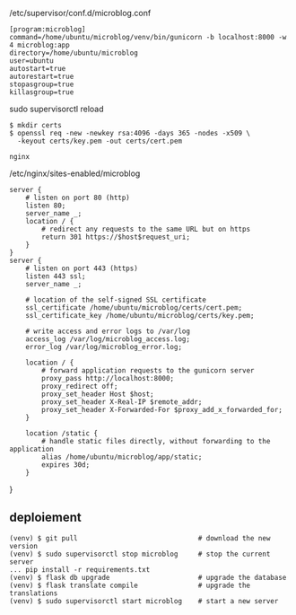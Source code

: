 



/etc/supervisor/conf.d/microblog.conf

    [program:microblog]
    command=/home/ubuntu/microblog/venv/bin/gunicorn -b localhost:8000 -w 4 microblog:app
    directory=/home/ubuntu/microblog
    user=ubuntu
    autostart=true
    autorestart=true
    stopasgroup=true
    killasgroup=true

sudo supervisorctl reload


    $ mkdir certs
    $ openssl req -new -newkey rsa:4096 -days 365 -nodes -x509 \
      -keyout certs/key.pem -out certs/cert.pem

    nginx

/etc/nginx/sites-enabled/microblog

    server {
        # listen on port 80 (http)
        listen 80;
        server_name _;
        location / {
            # redirect any requests to the same URL but on https
            return 301 https://$host$request_uri;
        }
    }
    server {
        # listen on port 443 (https)
        listen 443 ssl;
        server_name _;

        # location of the self-signed SSL certificate
        ssl_certificate /home/ubuntu/microblog/certs/cert.pem;
        ssl_certificate_key /home/ubuntu/microblog/certs/key.pem;

        # write access and error logs to /var/log
        access_log /var/log/microblog_access.log;
        error_log /var/log/microblog_error.log;

        location / {
            # forward application requests to the gunicorn server
            proxy_pass http://localhost:8000;
            proxy_redirect off;
            proxy_set_header Host $host;
            proxy_set_header X-Real-IP $remote_addr;
            proxy_set_header X-Forwarded-For $proxy_add_x_forwarded_for;
        }

        location /static {
            # handle static files directly, without forwarding to the application
            alias /home/ubuntu/microblog/app/static;
            expires 30d;
        }
}



deploiement
-----------

    (venv) $ git pull                              # download the new version
    (venv) $ sudo supervisorctl stop microblog     # stop the current server
    ... pip install -r requirements.txt
    (venv) $ flask db upgrade                      # upgrade the database
    (venv) $ flask translate compile               # upgrade the translations
    (venv) $ sudo supervisorctl start microblog    # start a new server
